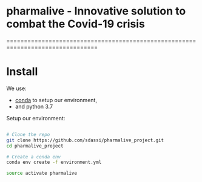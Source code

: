 # pharmalive - Innovative solution to combat the Covid-19 crisis

================================================================================

Install
================================================================================
We use:
- [conda](https://docs.conda.io/projects/conda/en/latest/user-guide/install/index.html)
  to setup our environment,
- and python 3.7

Setup our environment:
```bash

# Clone the repo
git clone https://github.com/sdassi/pharmalive_project.git
cd pharmalive_project

# Create a conda env
conda env create -f environment.yml

source activate pharmalive

```